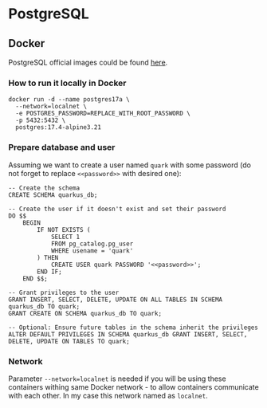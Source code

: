 PostgreSQL
=

## Docker

PostgreSQL official images could be found [here](https://hub.docker.com/_/postgres).

### How to run it locally in Docker

```shell
docker run -d --name postgres17a \
  --network=localnet \
  -e POSTGRES_PASSWORD=REPLACE_WITH_ROOT_PASSWORD \
  -p 5432:5432 \
  postgres:17.4-alpine3.21
```

### Prepare database and user

Assuming we want to create a user named `quark` with some password (do not forget to replace `<<password>>` with desired one):

```postgresql
-- Create the schema
CREATE SCHEMA quarkus_db;

-- Create the user if it doesn't exist and set their password
DO $$
    BEGIN
        IF NOT EXISTS (
            SELECT 1
            FROM pg_catalog.pg_user
            WHERE usename = 'quark'
        ) THEN
            CREATE USER quark PASSWORD '<<password>>';
        END IF;
    END $$;

-- Grant privileges to the user
GRANT INSERT, SELECT, DELETE, UPDATE ON ALL TABLES IN SCHEMA quarkus_db TO quark;
GRANT CREATE ON SCHEMA quarkus_db TO quark;

-- Optional: Ensure future tables in the schema inherit the privileges
ALTER DEFAULT PRIVILEGES IN SCHEMA quarkus_db GRANT INSERT, SELECT, DELETE, UPDATE ON TABLES TO quark;
```

### Network

Parameter `--network=localnet` is needed if you will be using these containers withing same Docker network - to allow
containers communicate with each other. In my case this network named as `localnet`.
